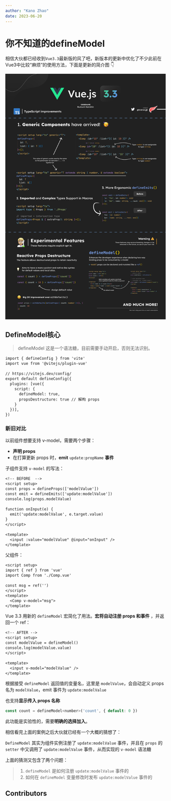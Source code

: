 ```yaml
---
author: "Kano Zhao"
date: 2023-06-20
---
```


# 你不知道的defineModel

<PageInfo/>

相信大伙都已经收到```Vue3.3```最新版的风了吧，新版本的更新中优化了不少此前在Vue3中比较“麻烦”的使用方法，下面是更新的简介图 👇

![defineModel](./images/defineModel/defineModel.jpg)

## DefineModel核心

> defineModel 这是一个语法糖，目前需要手动开启，否则无法识别。
```js{8,9}
import { defineConfig } from 'vite'
import vue from '@vitejs/plugin-vue'

// https://vitejs.dev/config/
export default defineConfig({
  plugins: [vue({
    script: {
      defineModel: true,
      propsDestructure: true // 解构 props
    }
  })],
})
```

### 新旧对比

<!-- 在开发的过程中，如果有需要通过<b>子组件进行状态更新</b>的话，<b>v-model</b>是一个绕不开的点。以前的<b>v-model</b>是这样用的 👇 -->

以前组件想要支持 v-model，需要两个步骤：

* <b>声明 props</b>
* 在打算更新 props 时，<b>emit</b> ```update:propName``` <b>事件</b>

子组件支持 ```v-model``` 的写法：
```vue
<!-- BEFORE  -->
<script setup>
const props = defineProps(['modelValue'])
const emit = defineEmits(['update:modelValue'])
console.log(props.modelValue)

function onInput(e) {
  emit('update:modelValue', e.target.value)
}
</script>

<template>
  <input :value="modelValue" @input="onInput" />
</template>
```

父组件：
```vue
<script setup>
import { ref } from 'vue'
import Comp from './Comp.vue'

const msg = ref('')
</script>
<template>
  <Comp v-model="msg">
</template>
```

Vue 3.3 用新的 ```defineModel``` 宏简化了用法。<b>宏将自动注册 props 和事件</b> ，并返回一个 ref：
```vue
<!-- AFTER -->
<script setup>
const modelValue = defineModel()
console.log(modelValue.value)
</script>

<template>
  <input v-model="modelValue" />
</template>
```

根据接受 ```defineModel``` 返回值的变量名，这里是 ```modelValue```，会自动定义 props 名为 
 ```modelValue```，emit 事件为 ```update:modelValue```

也支持<b>显示传入 props 名称</b>

```js
const count = defineModel<number>('count', { default: 0 })
```

此功能是实验性的，需要<b>明确的选择加入</b>。

<CustomLink title="详情:RFC#503-[Core Team RFC] New SFC macro: defineModel #503" href="https://github.com/vuejs/rfcs/discussions/503" />

<CustomLink title="原文地址:Today we're excited to announce the release of Vue 3.3 'Rurouni Kenshin'" href="https://blog.vuejs.org/posts/vue-3-3" />

相信看完上面的案例之后大伙就已经有一个大概的猜想了：

```DefineModel``` 其实为组件实例注册了 ```update:modelValue``` 事件，并且在 ```props``` 的```setter``` 中又调用了 ```update:modelValue``` 事件，从而实现的 ```v-model``` 语法糖

上面的猜测又包含了两个问题：
> 1. ```defineModel``` 是如何注册 ```update:modelValue``` 事件的
> 2. 如何在 ```defineModel``` 变量修改时发布 ```update:modelValue``` 事件的

## Contributors

<Contributors/>

<CopyRight/>